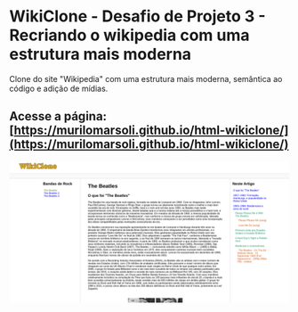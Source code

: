 # WikiClone - Desafio de Projeto 3 - Recriando o wikipedia com uma estrutura mais moderna

Clone do site "Wikipedia" com uma estrutura mais moderna, semântica ao código e adição de mídias.

## Acesse a página: [https://murilomarsoli.github.io/html-wikiclone/](https://murilomarsoli.github.io/html-wikiclone/)

![Homepage WikiClone](assets/images/imgGitHub.png)
